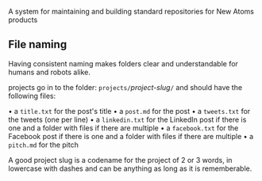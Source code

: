 A system for maintaining and building standard repositories for New Atoms products

## File naming

Having consistent naming makes folders clear and understandable for humans and robots alike.

projects go in to the folder: `projects/`_project-slug_`/` and should have the following files:

• a `title.txt` for the post's title
• a `post.md` for the post
• a `tweets.txt` for the tweets (one per line)
• a `linkedin.txt` for the LinkedIn post if there is one and a folder with files if there are multiple
• a `facebook.txt` for the Facebook post if there is one and a folder with files if there are multiple
• a `pitch.md` for the pitch

A good project slug is a codename for the project of 2 or 3 words, in lowercase with dashes and can be anything as long as it is rememberable.
